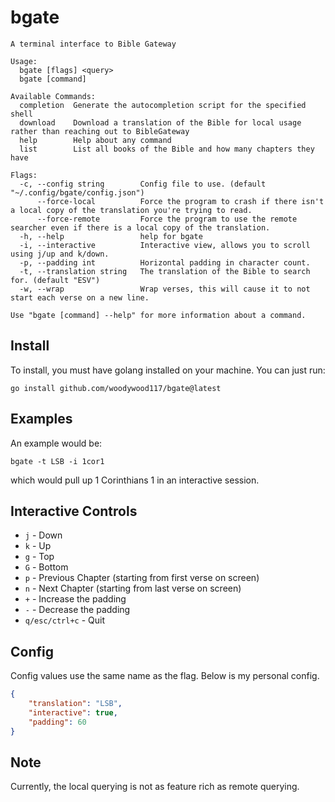 # bgate
```
A terminal interface to Bible Gateway

Usage:
  bgate [flags] <query>
  bgate [command]

Available Commands:
  completion  Generate the autocompletion script for the specified shell
  download    Download a translation of the Bible for local usage rather than reaching out to BibleGateway
  help        Help about any command
  list        List all books of the Bible and how many chapters they have

Flags:
  -c, --config string        Config file to use. (default "~/.config/bgate/config.json")
      --force-local          Force the program to crash if there isn't a local copy of the translation you're trying to read.
      --force-remote         Force the program to use the remote searcher even if there is a local copy of the translation.
  -h, --help                 help for bgate
  -i, --interactive          Interactive view, allows you to scroll using j/up and k/down.
  -p, --padding int          Horizontal padding in character count.
  -t, --translation string   The translation of the Bible to search for. (default "ESV")
  -w, --wrap                 Wrap verses, this will cause it to not start each verse on a new line.

Use "bgate [command] --help" for more information about a command.
```

## Install
To install, you must have golang installed on your machine. You can just run:
```
go install github.com/woodywood117/bgate@latest
```

## Examples
An example would be:
```
bgate -t LSB -i 1cor1
```
which would pull up 1 Corinthians 1 in an interactive session.

## Interactive Controls
* `j` - Down
* `k` - Up
* `g` - Top
* `G` - Bottom
* `p` - Previous Chapter (starting from first verse on screen)
* `n` - Next Chapter (starting from last verse on screen)
* `+` - Increase the padding
* `-` - Decrease the padding
* `q/esc/ctrl+c` - Quit

## Config
Config values use the same name as the flag. Below is my personal config.
``` json
{
	"translation": "LSB",
	"interactive": true,
	"padding": 60
}
```

## Note
Currently, the local querying is not as feature rich as remote querying.

